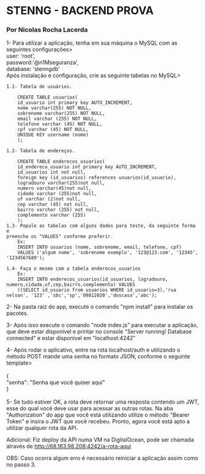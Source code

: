 <h1>STENNG - BACKEND PROVA</h1>
<h3>Por Nicolas Rocha Lacerda</h3>

1- Para utilizar a aplicação, tenha em sua máquina o MySQL com as seguintes configurações><br>
user: 'root',<br>
password:'@n1Mseguranza',<br>
database: 'stenngdb'<br>
Após instalação e configuração, crie as seguinte tabelas no MySQL><br>

    1.1- Tabela de usuários.

        CREATE TABLE usuarios( 
        id_usuario int primary key AUTO_INCREMENT,
        nome varchar(255) NOT NULL,
        sobrenome varchar(255) NOT NULL,
        email varchar (255) NOT NULL,
        telefone varchar (45) NOT NULL,
        cpf varchar (45) NOT NULL,
        UNIQUE KEY username (nome)
        );

    1.2- Tabela de endereços.

        CREATE TABLE enderecos_usuarios( 
        id_endereco_usuario int primary key AUTO_INCREMENT,
        id_usuarios int not null,
        foreign key (id_usuarios) references usuarios(id_usuario),
        logradouro varchar(255)not null,
        numero varchar(45)not null,
        cidade varchar (255)not null,
        uf varchar (2)not null,
        cep varchar (45) not null,
        bairro varchar (255) not null,
        complemento varchar (255) 
        );
    1.3- Popule as tabelas com alguns dados para teste, da seguinte forma e 
    preencha os "VALUES" conforme preferir.
        Ex:
        INSERT INTO usuarios (nome, sobrenome, email, telefone, cpf)
        VALUES ('algum nome', 'sobrenome exemplo', '123@123.com', '12345', '1234567689');

    1.4- Faça o mesmo com a tabela enderecos_usuarios
        Ex:
        INSERT INTO enderecos_usuarios(id_usuarios, logradouro, numero,cidade,uf,cep,bairro,complemento) VALUES
        ((SELECT id_usuario from usuarios WHERE id_usuario=3),'rua nelson', '123' ,'sbc','sp','09812020','doscasa','abc');

2- Na pasta raiz do app, execute o comando "npm install" para instalar os pacotes.

3- Após isso execute o comando "node index.js" para executar a aplicação, que deve estar disponível e printar no console "Server running! Database connected" e estar disponível em "localhost:4242"

4- Após rodar o aplicativo, entre na rota localhost/auth e utilizando o método POST mande uma senha no formato JSON, conforme o seguinte template> <br>
        <br>{    <br>
        "senha": "Senha que você quiser aqui"<br>
        }<br><br>
5- Se tudo estiver OK, a rota deve retornar uma resposta contendo um JWT, esse do qual você deve usar para acessar as outras rotas. Na aba "Authorization" do app que você está utilizando utilize o método "Bearer Token" e insira o JWT que você recebeu. Pronto, agora você está apto a utilizar qualquer rota da API.

Adicional: Fiz deploy da API numa VM na DigitalOcean, pode ser chamada através de http://68.183.98.208:4242/a-rota-aqui

OBS: Caso ocorra algum erro é necessário reiniciar a aplicação assim como no passo 3.